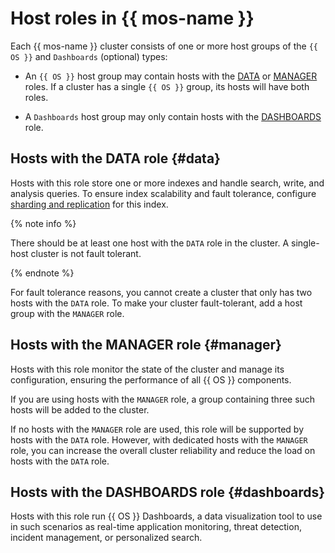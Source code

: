 # Host roles in {{ mos-name }}

Each {{ mos-name }} cluster consists of one or more host groups of the `{{ OS }}` and `Dashboards` (optional) types:

* An `{{ OS }}` host group may contain hosts with the [DATA](#data) or [MANAGER](#manager) roles. If a cluster has a single `{{ OS }}` group, its hosts will have both roles.

* A `Dashboards` host group may only contain hosts with the [DASHBOARDS](#dashboards) role.

## Hosts with the DATA role {#data}

Hosts with this role store one or more indexes and handle search, write, and analysis queries. To ensure index scalability and fault tolerance, configure [sharding and replication](scalability-and-resilience.md) for this index.

{% note info %}

There should be at least one host with the `DATA` role in the cluster. A single-host cluster is not fault tolerant.

{% endnote %}

For fault tolerance reasons, you cannot create a cluster that only has two hosts with the `DATA` role. To make your cluster fault-tolerant, add a host group with the `MANAGER` role.

## Hosts with the MANAGER role {#manager}

Hosts with this role monitor the state of the cluster and manage its configuration, ensuring the performance of all {{ OS }} components.

If you are using hosts with the `MANAGER` role, a group containing three such hosts will be added to the cluster.

If no hosts with the `MANAGER` role are used, this role will be supported by hosts with the `DATA` role. However, with dedicated hosts with the `MANAGER` role, you can increase the overall cluster reliability and reduce the load on hosts with the `DATA` role.

## Hosts with the DASHBOARDS role {#dashboards}

Hosts with this role run {{ OS }} Dashboards, a data visualization tool to use in such scenarios as real-time application monitoring, threat detection, incident management, or personalized search.
